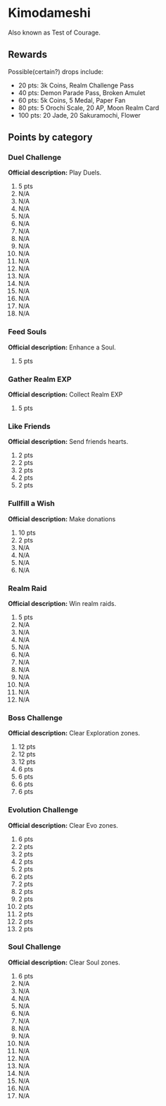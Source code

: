 # Kimodameshi
Also known as Test of Courage.

## Rewards
Possible(certain?) drops include:

 * 20 pts: 3k Coins, Realm Challenge Pass
 * 40 pts: Demon Parade Pass, Broken Amulet
 * 60 pts: 5k Coins, 5 Medal, Paper Fan
 * 80 pts: 5 Orochi Scale, 20 AP, Moon Realm Card
 * 100 pts: 20 Jade, 20 Sakuramochi, Flower

## Points by category

### Duel Challenge
**Official description:** Play Duels.

 1. 5 pts
 2. N/A
 3. N/A
 4. N/A
 5. N/A
 6. N/A
 7. N/A
 8. N/A
 9. N/A
 10. N/A
 11. N/A
 12. N/A
 13. N/A
 14. N/A
 15. N/A
 16. N/A
 17. N/A
 18. N/A

### Feed Souls
**Official description:** Enhance a Soul.

 1. 5 pts

### Gather Realm EXP
**Official description:** Collect Realm EXP

 1. 5 pts

### Like Friends
**Official description:** Send friends hearts.

 1. 2 pts
 2. 2 pts
 3. 2 pts
 4. 2 pts
 5. 2 pts

### Fullfill a Wish
**Official description:** Make donations

 1. 10 pts
 2. 2 pts
 3. N/A
 4. N/A
 5. N/A
 6. N/A

### Realm Raid
**Official description:** Win realm raids.

 1. 5 pts
 2. N/A
 3. N/A
 4. N/A
 5. N/A
 6. N/A
 7. N/A
 8. N/A
 9. N/A
 10. N/A
 11. N/A
 12. N/A

### Boss Challenge
**Official description:** Clear Exploration zones.

 1. 12 pts
 2. 12 pts
 3. 12 pts
 4. 6 pts
 5. 6 pts
 6. 6 pts
 7. 6 pts

### Evolution Challenge
**Official description:** Clear Evo zones.

 1. 6 pts
 2. 2 pts
 3. 2 pts
 4. 2 pts
 5. 2 pts
 6. 2 pts
 7. 2 pts
 8. 2 pts
 9. 2 pts
 10. 2 pts
 11. 2 pts
 12. 2 pts
 13. 2 pts

### Soul Challenge
**Official description:** Clear Soul zones.

 1. 6 pts
 2. N/A
 3. N/A
 4. N/A
 5. N/A
 6. N/A
 7. N/A
 8. N/A
 9. N/A
 10. N/A
 11. N/A
 12. N/A
 13. N/A
 14. N/A
 15. N/A
 16. N/A
 17. N/A
